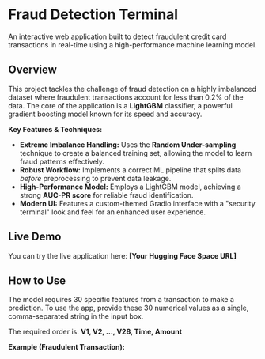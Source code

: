 # Fraud Detection Terminal

An interactive web application built to detect fraudulent credit card transactions in real-time using a high-performance machine learning model.

## Overview

This project tackles the challenge of fraud detection on a highly imbalanced dataset where fraudulent transactions account for less than 0.2% of the data. The core of the application is a **LightGBM** classifier, a powerful gradient boosting model known for its speed and accuracy.

**Key Features & Techniques:**
-   **Extreme Imbalance Handling:** Uses the **Random Under-sampling** technique to create a balanced training set, allowing the model to learn fraud patterns effectively.
-   **Robust Workflow:** Implements a correct ML pipeline that splits data *before* preprocessing to prevent data leakage.
-   **High-Performance Model:** Employs a LightGBM model, achieving a strong **AUC-PR score** for reliable fraud identification.
-   **Modern UI:** Features a custom-themed Gradio interface with a "security terminal" look and feel for an enhanced user experience.

## Live Demo

You can try the live application here: **[Your Hugging Face Space URL]**

## How to Use

The model requires 30 specific features from a transaction to make a prediction. To use the app, provide these 30 numerical values as a single, comma-separated string in the input box.

The required order is: **V1, V2, ..., V28, Time, Amount**

**Example (Fraudulent Transaction):**
